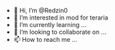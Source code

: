- 👋 Hi, I’m @Redzin0
- 👀 I’m interested in mod for teraria
- 🌱 I’m currently learning ...
- 💞️ I’m looking to collaborate on ...
- 📫 How to reach me ...

<!---
Redzin0/Redzin0 is a ✨ special ✨ repository because its `README.md` (this file) appears on your GitHub profile.
You can click the Preview link to take a look at your changes.
--->
